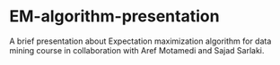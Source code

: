 # EM-algorithm-presentation
A brief presentation about Expectation maximization algorithm for data mining course in collaboration with Aref Motamedi and Sajad Sarlaki.

